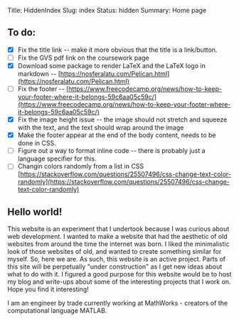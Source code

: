 Title: HiddenIndex
Slug: index
Status: hidden
Summary: Home page

## To do:
* [x] Fix the title link -- make it more obvious that the title is a link/button.
* [ ] Fix the GVS pdf link on the coursework page
* [x] Download some package to render LaTeX and the LaTeX logo in markdown -- [https://nosferalatu.com/Pelican.html](https://nosferalatu.com/Pelican.html)
* [ ] Fix the footer -- [https://www.freecodecamp.org/news/how-to-keep-your-footer-where-it-belongs-59c6aa05c59c/](https://www.freecodecamp.org/news/how-to-keep-your-footer-where-it-belongs-59c6aa05c59c/)
* [x] Fix the image height issue -- the image should not stretch and squeeze with the text, and the text should wrap around the image
* [x] Make the footer appear at the end of the body content, needs to be done in CSS.
* [ ] Figure out a way to format inline code -- there is probably just a language specifier for this.
* [ ] Changin colors randomly from a list in CSS [https://stackoverflow.com/questions/25507496/css-change-text-color-randomly](https://stackoverflow.com/questions/25507496/css-change-text-color-randomly)

## Hello world!

This website is an experiment that I undertook because I was curious about web development.
I wanted to make a website that had the aesthetic of old websites from around the time the internet was born.
I liked the minimalistic look of those websites of old, and wanted to create something similar for myself.
So, here we are.
As such, this website is an active project.
Parts of this site will be perpetually "under construction" as I get new ideas about what to do with it.
I figured a good purpose for this website would be to host my blog and write-ups about some of the interesting projects that I work on.
Hope you find it interesting!

I am an engineer by trade currently working at MathWorks - creators of the computational language MATLAB.



